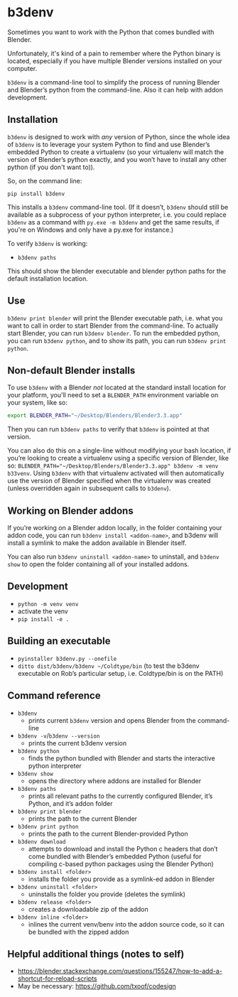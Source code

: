 # b3denv

Sometimes you want to work with the Python that comes bundled with Blender.

Unfortunately, it's kind of a pain to remember where the Python binary is located, especially if you have multiple Blender versions installed on your computer.

`b3denv` is a command-line tool to simplify the process of running Blender and Blender’s python from the command-line. Also it can help with addon development.

## Installation

`b3denv` is designed to work with _any_ version of Python, since the whole idea of `b3denv` is to leverage your system Python to find and use Blender’s embedded Python to create a virtualenv (so your virtualenv will match the version of Blender’s python exactly, and you won’t have to install any other python (if you don't want to)).

So, on the command line:

```
pip install b3denv
```

This installs a `b3denv` command-line tool. (If it doesn’t, `b3denv` should still be available as a subprocess of your python interpreter, i.e. you could replace `b3denv` as a command with `py.exe -m b3denv` and get the same results, if you're on Windows and only have a py.exe for instance.)

To verify `b3denv` is working:

- `b3denv paths`

This should show the blender executable and blender python paths for the default installation location.

## Use

`b3denv print blender` will print the Blender executable path, i.e. what you want to call in order to start Blender from the command-line. To actually start Blender, you can run `b3denv blender`. To run the embedded python, you can run `b3denv python`, and to show its path, you can run `b3denv print python`.

## Non-default Blender installs

To use `b3denv` with a Blender _not_ located at the standard install location for your platform, you'll need to set a `BLENDER_PATH` environment variable on your system, like so:

```bash
export BLENDER_PATH="~/Desktop/Blenders/Blender3.3.app"
```

Then you can run `b3denv paths` to verify that `b3denv` is pointed at that version.

You can also do this on a single-line without modifying your bash location, if you’re looking to create a virtualenv using a specific version of Blender, like so: `BLENDER_PATH="~/Desktop/Blenders/Blender3.3.app" b3denv -m venv b33venv`. Using `b3denv` with that virtualenv activated will then automatically use the version of Blender specified when the virtualenv was created (unless overridden again in subsequent calls to `b3denv`).

## Working on Blender addons

If you’re working on a Blender addon locally, in the folder containing your addon code, you can run `b3denv install <addon-name>`, and b3denv will install a symlink to make the addon available in Blender itself.

You can also run `b3denv uninstall <addon-name>` to uninstall, and `b3denv show` to open the folder containing all of your installed addons.

## Development

- `python -m venv venv`
- activate the venv
- `pip install -e .`

## Building an executable

- `pyinstaller b3denv.py --onefile`
- `ditto dist/b3denv/b3denv ~/Coldtype/bin` (to test the b3denv executable on Rob’s particular setup, i.e. Coldtype/bin is on the PATH)

## Command reference

- `b3denv`
    - prints current `b3denv` version and opens Blender from the command-line
- `b3denv -v`/`b3denv --version`
    - prints the current b3denv version
- `b3denv python`
    - finds the python bundled with Blender and starts the interactive python interpreter
- `b3denv show`
    - opens the directory where addons are installed for Blender
- `b3denv paths`
    - prints all relevant paths to the currently configured Blender, it’s Python, and it’s addon folder
- `b3denv print blender`
    - prints the path to the current Blender
- `b3denv print python`
    - prints the path to the current Blender-provided Python
- `b3denv download`
    - attempts to download and install the Python c headers that don’t come bundled with Blender’s embedded Python (useful for compiling c-based python packages using the Blender Python)
- `b3denv install <folder>`
    - installs the folder you provide as a symlink-ed addon in Blender
- `b3denv uninstall <folder>`
    - uninstalls the folder you provide (deletes the symlink)
- `b3denv release <folder>`
    - creates a downloadable zip of the addon
- `b3denv inline <folder>`
    - inlines the current venv/benv into the addon source code, so it can be bundled with the zipped addon

## Helpful additional things (notes to self)

- https://blender.stackexchange.com/questions/155247/how-to-add-a-shortcut-for-reload-scripts
- May be necessary: https://github.com/txoof/codesign


